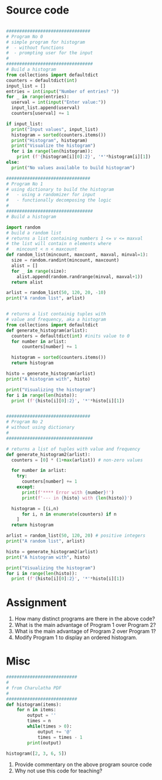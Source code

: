 
# Source code
```python

################################
# Program No 0
# simple program for histogram 
#  - without functions
#  - prompting user for the input 
#
#################################
# Build a histogram
from collections import defaultdict
counters = defaultdict(int)
input_list = []
entries = int(input("Number of entries? "))
for _ in range(entries):
  userval = int(input("Enter value:"))
  input_list.append(userval)
  counters[userval] += 1

if input_list:
  print("Input values", input_list)
  histogram = sorted(counters.items())
  print("Histogram", histogram)
  print("Visualize the histogram")
  for i in range(len(histogram)): 
    print (f'{histogram[i][0]:2}', '*'*histogram[i][1]) 
else:
  print("No values available to build histogram")

################################
# Program No 1
# using dictionary to build the histogram
#   - using a randomizer for input
#   - functionally decomposing the logic 
#
#################################
# Build a histogram

import random
# build a random list 
# returns a list containing numbers 1 <= v <= maxval
# the list will contain n elements where
#   mincount < n < maxcount 
def random_list(mincount, maxcount, maxval, minval=1): 
  size = random.randint(mincount, maxcount)
  alist = []
  for _ in range(size):
    alist.append(random.randrange(minval, maxval+1))		
  return alist

arlist = random_list(50, 120, 20, -10)
print("A random list", arlist)


# returns a list containig tuples with 
# value and frequency, aka a histogram
from collections import defaultdict
def generate_histogram(arlist):
  counters = defaultdict(int) #inits value to 0
  for number in arlist:
	  counters[number] += 1

  histogram = sorted(counters.items())
  return histogram

histo = generate_histogram(arlist)
print("A histogram with", histo)

print("Visualizing the histogram")
for i in range(len(histo)): 
  print (f'{histo[i][0]:2}', '*'*histo[i][1])


################################
# Program No 2
# without using dictionary
# 
#################################

# returns a list of tuples with value and frequency
def generate_histogram2(arlist):
  counters = [0] * (1+max(arlist)) # non-zero values

  for number in arlist:
    try:
      counters[number] += 1
    except:
      print(f'**** Error with {number}!')
      print(f'--- in {histo} with {len(histo)}')

  histogram = [(i,n) 
	  for i, n in enumerate(counters) if n
	]
  return histogram

arlist = random_list(50, 120, 20) # positive integers
print("A random list", arlist)

histo = generate_histogram2(arlist)
print("A histogram with", histo)

print("Visualizing the histogram")
for i in range(len(histo)):
  print (f'{histo[i][0]:2}', '*'*histo[i][1])

```

# Assignment
1. How many distinct programs are there in the above code? 
2. What is the main advantage of Program 1 over Program 2?
3. What is the main advantage of Program 2 over Program 1? 
4. Modify Program 1 to display an ordered histogram. 

[//]: http://bit.ly/histoThis 

# Misc

```python
###########################
#
# from Charulatha PDF
#
###########################
def histogram(items):
	for n in items:
		output = ''
		times = n
		while(times > 0):
			output += '@'
			times = times - 1
		print(output)

histogram([2, 3, 6, 5])
```

1. Provide commentary on the above program source code
2. Why not use this code for teaching? 


<!--stackedit_data:
eyJoaXN0b3J5IjpbMTkxMTIzMDYyLDUwMzM0NDQ1MCw4MDYxMD
cxMzYsODU3OTM4MTUyLC04MzQwOTA1NzQsLTc0MzAzNzMyOCwt
OTYzNjU2NDMyLC04NjMxOTY4MzYsLTEyNDE0Nzk1MDgsNTg5Mz
QzMTkwXX0=
-->
